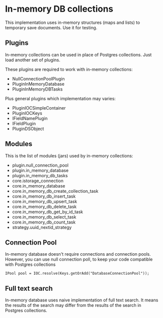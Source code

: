 # In-memory DB collections

This implementation uses in-memory structures (maps and lists) to temporary save documents.
Use it for testing.

## Plugins

In-memory collections can be used in place of Postgres collections. Just load another set of plugins.

These plugins are required to work with in-memory collections:

* NullConnectionPoolPlugin
* PluginInMemoryDatabase
* PluginInMemoryDBTasks

Plus general plugins which implementation may varies:

* PluginIOCSimpleContainer
* PluginIOCKeys
* IFieldNamePlugin
* IFieldPlugin
* PluginDSObject

## Modules

This is the list of modules (jars) used by in-memory collections:

* plugin.null_connection_pool
* plugin.in_memory_database
* plugin.in_memory_db_tasks
* core.istorage_connection
* core.in_memory_database
* core.in_memory_db_create_collection_task
* core.in_memory_db_insert_task
* core.in_memory_db_upsert_task
* core.in_memory_db_delete_task
* core.in_memory_db_get_by_id_task
* core.in_memory_db_select_task
* core.in_memory_db_count_task
* strategy.uuid_nextid_strategy

## Connection Pool

In-memory database doesn't require connections and connection pools.
However, you can use null connection poll, to keep your code compatible with Postgres collections

    IPool pool = IOC.resolve(Keys.getOrAdd("DatabaseConnectionPool"));
    
## Full text search

In-memory database uses naive implementation of full text search.
It means the results of the search may differ from the results of the search in Postgres collections.
